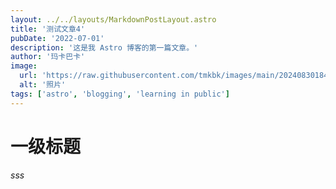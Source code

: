 ```yaml
---
layout: ../../layouts/MarkdownPostLayout.astro
title: '测试文章4'
pubDate: '2022-07-01'
description: '这是我 Astro 博客的第一篇文章。'
author: '玛卡巴卡'
image:
  url: 'https://raw.githubusercontent.com/tmkbk/images/main/202408301847460.jpg'
  alt: '照片'
tags: ['astro', 'blogging', 'learning in public']
---
```


# 一级标题

*sss*